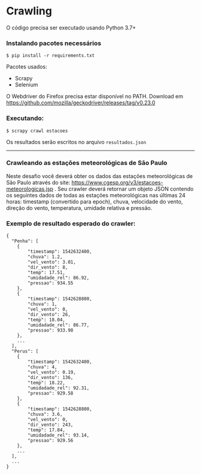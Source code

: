 # Crawling

O código precisa ser executado usando Python 3.7+

### Instalando pacotes necessários
`$ pip install -r requirements.txt`

Pacotes usados:
- Scrapy
- Selenium 

O Webdriver do Firefox precisa estar disponível no PATH.
Download em https://github.com/mozilla/geckodriver/releases/tag/v0.23.0

### Executando:

`$ scrapy crawl estacoes`

Os resultados serão escritos no arquivo `resultados.json`

---

### Crawleando as estações meteorológicas de São Paulo

Neste desafio você deverá obter os dados das estações meteorológicas de São Paulo através do site: https://www.cgesp.org/v3/estacoes-meteorologicas.jsp . Seu crawler deverá retornar um objeto JSON contendo os seguintes dados de todas as estações meteorológicas nas últimas 24 horas: timestamp (convertido para epoch), chuva, velocidade do vento, direção do vento, temperatura, umidade relativa e pressão.

### Exemplo de resultado esperado do crawler:
```
{
  "Penha": [
    {
        "timestamp": 1542632400,
        "chuva": 1.2,
        "vel_vento": 3.01,
        "dir_vento": 8,
        "temp": 17.51,
        "umidadade_rel": 86.92,
        "pressao": 934.55
    },
    {
        "timestamp": 1542628800,
        "chuva": 1,
        "vel_vento": 0,
        "dir_vento": 26,
        "temp": 18.04,
        "umidadade_rel": 86.77,
        "pressao": 933.98
    }, 
    ... 
  ],
  "Perus": [
    {
        "timestamp": 1542632400,
        "chuva": 4,
        "vel_vento": 0.19,
        "dir_vento": 136,
        "temp": 18.22,
        "umidadade_rel": 92.31,
        "pressao": 929.58
    },
    {
        "timestamp": 1542628800,
        "chuva": 3.6,
        "vel_vento": 0,
        "dir_vento": 243,
        "temp": 17.84,
        "umidadade_rel": 93.14,
        "pressao": 929.56
    }, 
    ... 
  ],
  ...
}
```
